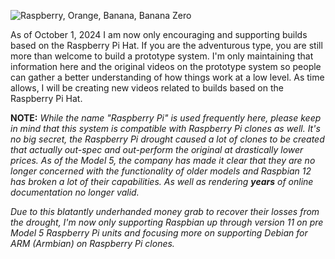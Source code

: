 
![Raspberry, Orange, Banana, Banana Zero](https://github.com/user-attachments/assets/9bfcdb60-92fe-4e8e-aca0-7be427dbd868)

As of October 1, 2024 I am now only encouraging and supporting builds based on the Raspberry Pi Hat. If you are the adventurous type, you are still more than welcome to build a prototype system. I'm only maintaining that information here and the original videos on the prototype system so people can gather a better understanding of how things work at a low level. As time allows, I will be creating new videos related to builds based on the Raspberry Pi Hat.

**NOTE:** _While the name "Raspberry Pi" is used frequently here, please keep in mind that this system is compatible with Raspberry Pi clones as well. It's no big secret, the Raspberry Pi drought caused a lot of clones to be created that actually out-spec and out-perform the original at drastically lower prices. As of the Model 5, the company has made it clear that they are no longer concerned with the functionality of older models and Raspbian 12 has broken a lot of their capabilities. As well as rendering **years** of online documentation no longer valid._

_Due to this blatantly underhanded money grab to recover their losses from the drought, I'm now only supporting Raspbian up through version 11 on pre Model 5 Raspberry Pi units and focusing more on supporting Debian for ARM (Armbian) on Raspberry Pi clones._
